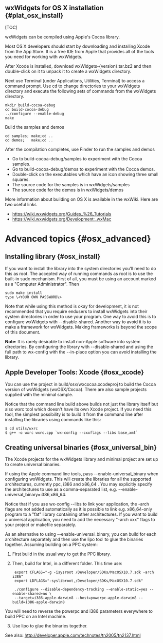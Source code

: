 wxWidgets for OS X installation        {#plat_osx_install}
-----------------------------------

[TOC]

wxWidgets can be compiled using Apple's Cocoa library.

Most OS X developers should start by downloading and installing Xcode
from the App Store.  It is a free IDE from Apple that provides
all of the tools you need for working with wxWidgets.

After Xcode is installed, download wxWidgets-{version}.tar.bz2 and then
double-click on it to unpack it to create a wxWidgets directory.

Next use Terminal (under Applications, Utilities, Terminal) to access a command
prompt.  Use cd to change directories to your wxWidgets directory and execute
the following sets of commands from the wxWidgets directory.

    mkdir build-cocoa-debug
    cd build-cocoa-debug
    ../configure --enable-debug
    make

Build the samples and demos

    cd samples; make;cd ..
    cd demos;   make;cd ..

After the compilation completes, use Finder to run the samples and demos
* Go to build-cocoa-debug/samples to experiment with the Cocoa samples.
* Go to build-cocoa-debug/demos to experiment with the Cocoa demos.
* Double-click on the executables which have an icon showing three small squares.
* The source code for the samples is in wxWidgets/samples
* The source code for the demos is in wxWidgets/demos

More information about building on OS X is available in the wxWiki.
Here are two useful links
  * https://wiki.wxwidgets.org/Guides_%26_Tutorials
  * https://wiki.wxwidgets.org/Development:_wxMac


Advanced topics                        {#osx_advanced}
===============

Installing library                     {#osx_install}
------------------

If you want to install the library into the system directories you'll need
to do this as root.  The accepted way of running commands as root is to
use the built-in sudo mechanism.  First of all, you must be using an
account marked as a "Computer Administrator".  Then

    sudo make install
    type \<YOUR OWN PASSWORD\>

Note that while using this method is okay for development, it is not
recommended that you require endusers to install wxWidgets into their
system directories in order to use your program.  One way to avoid this
is to configure wxWidgets with --disable-shared.  Another way to avoid
it is to make a framework for wxWidgets.  Making frameworks is beyond
the scope of this document.

**Note:**
It is rarely desirable to install non-Apple software into system directories.
By configuring the library with --disable-shared and using the full path
to wx-config with the --in-place option you can avoid installing the library.


Apple Developer Tools: Xcode           {#osx_xcode}
----------------------------

You can use the project in build/osx/wxcocoa.xcodeproj to build the Cocoa
version of wxWidgets (wxOSX/Cocoa). There are also sample
projects supplied with the minimal sample.

Notice that the command line build above builds not just the library itself but
also wxrc tool which doesn't have its own Xcode project. If you need this tool,
the simplest possibility is to build it from the command line after installing
the libraries using commands like this:

    $ cd utils/wxrc
    $ g++ -o wxrc wxrc.cpp `wx-config --cxxflags --libs base,xml`

Creating universal binaries            {#osx_universal_bin}
---------------------------

The Xcode projects for the wxWidgets library and minimal project are set up
to create universal binaries.

If using the Apple command line tools, pass --enable-universal_binary when
configuring wxWidgets. This will create the libraries for all the supported
architectures, currently ppc, i386 and x86_64 . You may explicitly specify
the architectures to use as a comma-separated list,
e.g. --enable-universal_binary=i386,x86_64.

Notice that if you use wx-config --libs to link your application, the -arch
flags are not added automatically as it is possible to link e.g. x86_64-only
program to a "fat" library containing other architectures. If you want to
build a universal application, you need to add the necessary "-arch xxx" flags
to your project or makefile separately.

As an alternative to using --enable-universal_binary, you can build for
each architecture separately and then use the lipo tool to glue the
binaries together. Assuming building on a PPC system:

1. First build in the usual way to get the PPC library.

2. Then, build for Intel, in a different folder. This time use:

        export CFLAGS="-g -isysroot /Developer/SDKs/MacOSX10.7.sdk -arch i386"
        export LDFLAGS="-syslibroot,/Developer/SDKs/MacOSX10.7.sdk"

        ./configure --disable-dependency-tracking --enable-static=yes --enable-shared=no \
        --target=i386-apple-darwin8 --host=powerpc-apple-darwin8 --build=i386-apple-darwin8

You will need to reverse the powerpc and i386 parameters everywhere to build PPC on an Intel
machine.

3. Use lipo to glue the binaries together.

See also:
http://developer.apple.com/technotes/tn2005/tn2137.html


